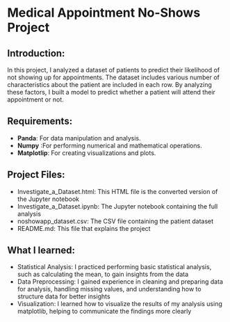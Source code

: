 # Medical Appointment No-Shows Project

## Introduction:
In this project, I analyzed a dataset of patients to predict their likelihood of not showing up for appointments. The dataset includes various number of characteristics about the patient are included in each row.
By analyzing these factors, I built a model to predict whether a patient will attend their appointment or not.

## Requirements:
- **Panda**: For data manipulation and analysis.
- **Numpy** :For performing numerical and mathematical operations.
- **Matplotlip**: For creating visualizations and plots.

## Project Files:
- Investigate_a_Dataset.html: This HTML file is the converted version of the Jupyter notebook
- Investigate_a_Dataset.ipynb: The Jupyter notebook containing the full analysis
- noshowapp_dataset.csv: The CSV file containing the patient dataset
- README.md: This file that explains the project

## What I learned:
- Statistical Analysis: I practiced performing basic statistical analysis, such as calculating the mean, to gain insights from the data
- Data Preprocessing: I gained experience in cleaning and preparing data for analysis, handling missing values, and understanding how to structure data for better insights
- Visualization: I learned how to visualize the results of my analysis using matplotlib, helping to communicate the findings more clearly
